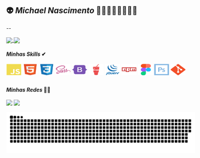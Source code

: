 ## 👽 _Michael Nascimento_ 🤘🏾👨🏾‍🎓👨🏾‍💻

--
<div>
  <a href="https://github.com/Michael-SN?tab=repositories">
  <img align="center" height="180em" src="https://github-readme-stats.vercel.app/api?username=michael-sn&show_icons=true&theme=midnight-purple&include_all_commits=true&count_private=true&hide_border=true"/>
  </a>
  <a href="https://github.com/Michael-SN?tab=repositories">
    <img align="center" height="180em" src="https://github-readme-stats.vercel.app/api/top-langs/?username=michael-sn&layout=compact&langs_count=7&theme=midnight-purple&hide_border=true"/>  
  </a>  
</div>

 
#### _Minhas Skills_ ✔
<div style="display: inline_block">  
<img align="center" alt="Javascript" height="30" width="40" src="https://raw.githubusercontent.com/devicons/devicon/master/icons/javascript/javascript-plain.svg">
  
<img align="center" alt="HTML" height="30" width="40" src="https://raw.githubusercontent.com/devicons/devicon/master/icons/html5/html5-original.svg">
  
<img align="center" alt="CSS" height="30" width="40" src="https://raw.githubusercontent.com/devicons/devicon/master/icons/css3/css3-original.svg">  
    
<img align="center" alt="Sass" height="30" width="40" src="https://raw.githubusercontent.com/devicons/devicon/master/icons/sass/sass-original.svg">
  
<img align="center" alt="Bootstrap" height="30" width="40" src="https://raw.githubusercontent.com/devicons/devicon/master/icons/bootstrap/bootstrap-plain.svg">
  
<img align="center" alt="Gulp" height="30" width="40" src="https://raw.githubusercontent.com/devicons/devicon/master/icons/gulp/gulp-plain.svg">
  
<img align="center" alt="Jquery" height="30" width="40" src="https://github.com/devicons/devicon/blob/master/icons/jquery/jquery-plain-wordmark.svg"> 
  
<img align="center" alt="NPM" height="30" width="40" src="https://raw.githubusercontent.com/devicons/devicon/master/icons/npm/npm-original-wordmark.svg">  
  
<img align="center" alt="Figma" height="30" width="40" src="https://raw.githubusercontent.com/devicons/devicon/master/icons/figma/figma-original.svg">
  
<img align="center" alt="Photoshop" height="30" width="40" src="https://raw.githubusercontent.com/devicons/devicon/master/icons/photoshop/photoshop-line.svg">
  
<img align="center" alt="Git" height="30" width="40" src="https://raw.githubusercontent.com/devicons/devicon/master/icons/git/git-original.svg">
  
 ##
 #### _Minhas Redes_ 🤝🏾
<div>       	 
  <a href = "mailto:michael0387nascimento@gmail.com" target="_Blank"><img src="https://img.shields.io/badge/Gmail-D14836?style=for-the-badge&logo=gmail&logoColor=white" target="_Blank"></a>
  <a href="https://www.linkedin.com/in/michael-nascimento-11a451176/" target="_Blank"><img src="https://img.shields.io/badge/-LinkedIn-%230077B5?style=for-the-badge&logo=linkedin&logoColor=white" target="_Blank"></a>     
  
  ![Snake animation](https://github.com/Michael-SN/Michael-SN/blob/output/github-contribution-grid-snake.svg)
</div>
  

  
